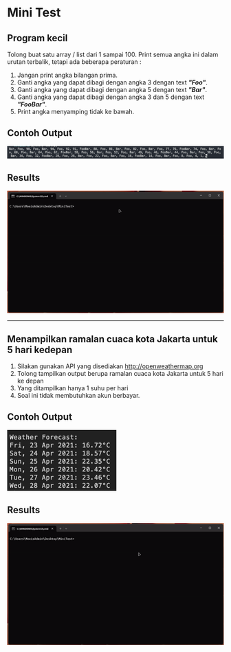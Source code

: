 # Mini Test

## Program kecil

Tolong buat satu array / list dari 1 sampai 100. Print semua angka ini dalam urutan terbalik, tetapi ada beberapa peraturan : 
1. Jangan print angka bilangan prima.
2. Ganti angka yang dapat dibagi dengan angka 3 dengan text ___"Foo"___.
3. Ganti angka yang dapat dibagi dengan angka 5 dengan text ___"Bar"___.
4. Ganti angka yang dapat dibagi dengan angka 3 dan 5 dengan text ___"FooBar"___.
5. Print angka menyamping tidak ke bawah.

## Contoh Output

![Contoh Output](/src/example_1.png)

## Results

![Results Number 1](/src/result_1.gif)

___

## Menampilkan ramalan cuaca kota Jakarta untuk 5 hari kedepan

1. Silakan gunakan API yang disediakan http://openweathermap.org 
2. Tolong tampilkan output berupa ramalan cuaca kota Jakarta untuk 5 hari ke depan 
3. Yang ditampilkan hanya 1 suhu per hari 
4. Soal ini tidak membutuhkan akun berbayar.

## Contoh Output

![Contoh Output](/src/example_2.png)

## Results

![Results Number 1](/src/result_2.gif)